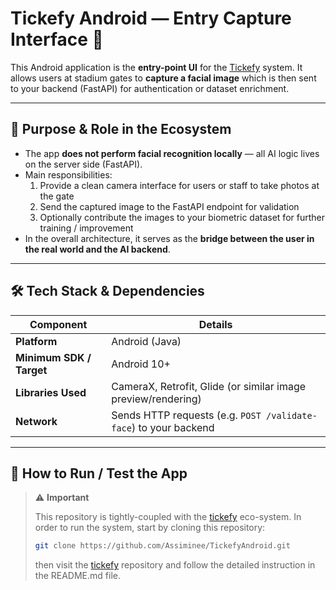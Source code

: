 # Tickefy Android — Entry Capture Interface 📸

This Android application is the **entry-point UI** for the [Tickefy](https://github.com/Assiminee/Tickefy) system. It allows users at stadium gates to **capture a facial image** which is then sent to your backend (FastAPI) for authentication or dataset enrichment.


---

## 🧩 Purpose & Role in the Ecosystem

- The app **does not perform facial recognition locally** — all AI logic lives on the server side (FastAPI).  
- Main responsibilities:
  1. Provide a clean camera interface for users or staff to take photos at the gate  
  2. Send the captured image to the FastAPI endpoint for validation  
  3. Optionally contribute the images to your biometric dataset for further training / improvement  
- In the overall architecture, it serves as the **bridge between the user in the real world and the AI backend**.

---

## 🛠 Tech Stack & Dependencies

| Component | Details |
|-----------|---------|
| **Platform** | Android (Java) |
| **Minimum SDK / Target** | Android 10+ |
| **Libraries Used** | CameraX, Retrofit, Glide (or similar image preview/rendering) |
| **Network** | Sends HTTP requests (e.g. `POST /validate-face`) to your backend |

---

## 🚀 How to Run / Test the App

> ⚠️ **Important**
> 
> This repository is tightly-coupled with the [tickefy](https://github.com/Assiminee/Tickefy) eco-system.
> In order to run the system, start by cloning this repository:
> ```bash
> git clone https://github.com/Assiminee/TickefyAndroid.git
> ```
> then visit the [tickefy](https://github.com/Assiminee/Tickefy) repository and follow the detailed instruction in the README.md file.
